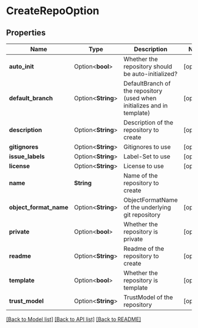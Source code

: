 # CreateRepoOption

## Properties

Name | Type | Description | Notes
------------ | ------------- | ------------- | -------------
**auto_init** | Option<**bool**> | Whether the repository should be auto-initialized? | [optional]
**default_branch** | Option<**String**> | DefaultBranch of the repository (used when initializes and in template) | [optional]
**description** | Option<**String**> | Description of the repository to create | [optional]
**gitignores** | Option<**String**> | Gitignores to use | [optional]
**issue_labels** | Option<**String**> | Label-Set to use | [optional]
**license** | Option<**String**> | License to use | [optional]
**name** | **String** | Name of the repository to create | 
**object_format_name** | Option<**String**> | ObjectFormatName of the underlying git repository | [optional]
**private** | Option<**bool**> | Whether the repository is private | [optional]
**readme** | Option<**String**> | Readme of the repository to create | [optional]
**template** | Option<**bool**> | Whether the repository is template | [optional]
**trust_model** | Option<**String**> | TrustModel of the repository | [optional]

[[Back to Model list]](../README.md#documentation-for-models) [[Back to API list]](../README.md#documentation-for-api-endpoints) [[Back to README]](../README.md)


